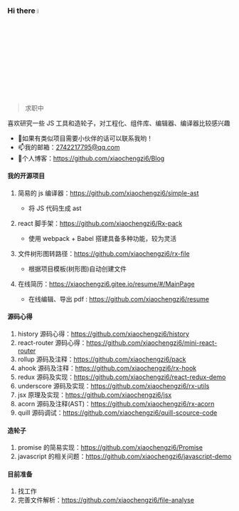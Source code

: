 ### Hi there <a href="https://github.com/xiaochengzi6/Blog"><img src="https://media.giphy.com/media/hvRJCLFzcasrR4ia7z/giphy.gif" width="5%"></a>
> 求职中 

喜欢研究一些 JS 工具和造轮子，对工程化、组件库、编辑器、编译器比较感兴趣

- 👯如果有类似项目需要小伙伴的话可以联系我哟！
- 📫我的邮箱：2742217795@qq.com
- 📝个人博客：https://github.com/xiaochengzi6/Blog
#### 我的开源项目
1. 简易的 js 编译器：https://github.com/xiaochengzi6/simple-ast
   - 将 JS 代码生成 ast 

2. react 脚手架：https://github.com/xiaochengzi6/Rx-pack
   - 使用 webpack + Babel 搭建具备多种功能，较为灵活

3. 文件树形图转路径：https://github.com/xiaochengzi6/rx-file
   - 根据项目模板(树形图)自动创建文件

4. 在线简历：https://xiaochengzi6.gitee.io/resume/#/MainPage
   - 在线编辑、导出 pdf : https://github.com/xiaochengzi6/resume

#### 源码心得
1. history 源码心得：https://github.com/xiaochengzi6/history
2. react-router 源码心得：https://github.com/xiaochengzi6/mini-react-router
3. rollup 源码及注释：https://github.com/xiaochengzi6/pack
4. ahook 源码及注释：https://github.com/xiaochengzi6/rx-hook
5. redux 源码及实现：https://github.com/xiaochengzi6/react-redux-demo
6. underscore 源码及实现：https://github.com/xiaochengzi6/rx-utils
7. jsx 原理及实现：https://github.com/xiaochengzi6/jsx
8. acorn 源码及注释(AST)：https://github.com/xiaochengzi6/rx-acorn
9. quill 源码调试：https://github.com/xiaochengzi6/quill-scource-code

#### 造轮子
1. promise 的简易实现：https://github.com/xiaochengzi6/Promise
2. javascript 的相关问题：https://github.com/xiaochengzi6/javascript-demo

#### 目前准备
1. 找工作
2. 完善文件解析：https://github.com/xiaochengzi6/file-analyse


<!--
**xiaochengzi6/xiaochengzi6** is a ✨ _special_ ✨ repository because its `README.md` (this file) appears on your GitHub profile.

Here are some ideas to get you started:

- 🔭 I’m currently working on ...
- 🌱 I’m currently learning ...
- 👯 I’m looking to collaborate on ...
- 🤔 I’m looking for help with ...
- 💬 Ask me about ...
- 📫 How to reach me: ...
- 😄 Pronouns: ...
- ⚡ Fun fact: ...
-->
